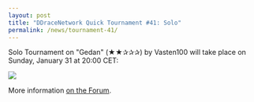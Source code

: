 ```yaml
---
layout: post
title: "DDraceNetwork Quick Tournament #41: Solo"
permalink: /news/tournament-41/
---
```

Solo Tournament on "Gedan" (★★✰✰✰) by Vasten100 will take place on Sunday, January 31 at 20:00 CET:

[<img class="demo" src="/Gedan.png" />](http://forum.ddnet.tw/viewtopic.php?f=21&t=3109)

More information [on the Forum](http://forum.ddnet.tw/viewtopic.php?f=21&t=3109).

